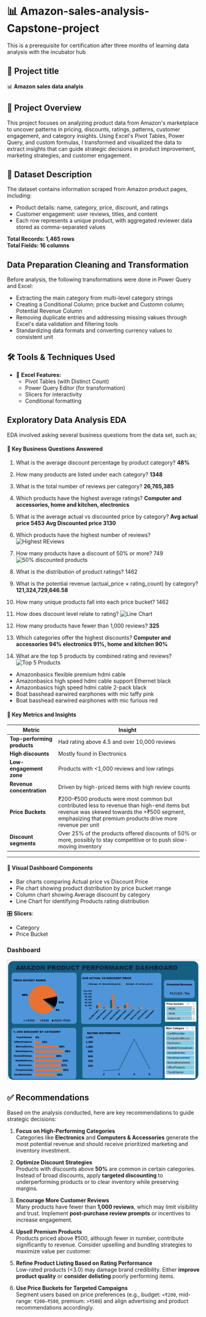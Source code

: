 # 📊 Amazon-sales-analysis-Capstone-project
This is a prerequisite for certification after three months of learning data analysis with the incubator hub

## 📌 Project title 
📊 **Amazon sales data analyis**

##  📂 Project Overview

This project focuses on analyzing product data from Amazon's marketplace to uncover patterns in pricing, discounts, ratings, patterns, customer engagement, and category insights. Using Excel's Pivot Tables, Power Query, and custom formulas, I transformed and visualized the data to extract insights that can guide strategic decisions in product improvement, marketing strategies, and customer engagement. 

## 📁 Dataset Description
The dataset contains information scraped from Amazon product pages, including: 
- Product details: name, category, price, discount, and ratings 
 - Customer engagement: user reviews, titles, and content 
 - Each row represents a unique product, with aggregated reviewer data stored as comma-separated values

**Total Records: 	1,465 rows**       
**Total Fields: 16 columns** 

## Data Preparation Cleaning and Transformation
Before analysis, the following transformations were done in Power Query and Excel:
 - Extracting the main category from multi-level category strings
 - Creating a Conditional Column; price bucket and Customn column; Potential Revenue Column
 - Removing duplicate entries and addressing missing vakues through Excel's data validation and filtering tools
 - Standardizing data formats and converting currency values to consistent unit
   
## 🛠 Tools & Techniques Used
- 📌 **Excel Features:**
  - Pivot Tables (with Distinct Count)
  - Power Query Editor (for transformation)
  - Slicers for interactivity
  - Conditional formatting
  
## Exploratory Data Analysis EDA
EDA involved asking several business questions from the data set, such as;

#### 🧠 Key Business Questions Answered
1. What is the average discount percentage by product category? **48%**
2. How many products are listed under each category? **1348**
3. What is the total number of reviews per category? **26,765,385** 
4. Which products have the highest average ratings? **Computer and accessories, home and  kitchen, electronics**
5. What is the average actual vs discounted price by category?
 **Avg actual price 5453**
**Avg Discounted price 3130**
6. Which products have the highest number of reviews?
![Highest REviews](HIGHESTREVIEWS.png)

7. How many products have a discount of 50% or more? 749 ![50% discounted products](50%DISCOUNT.png)
8. What is the distribution of product ratings? 1462
9. What is the potential revenue (actual_price × rating_count) by category? **121,324,729,646.58**  
10. How many unique products fall into each price bucket? 1462
11. How does discount level relate to rating?
   ![Line Chart](LINEBAR.png)
12. How many products have fewer than 1,000 reviews? **325**
13. Which categories offer the highest discounts? **Computer and accessories 94% electronics 91%, home and kitchen 90%**
14. What are the top 5 products by combined rating and reviews?
![Top 5 Products](TOP5INERMSOFRATINGXREVIEW.png)

 - Amazonbasics flexible premium hdmi cable
 - Amazonbasics high speed hdmi cable support Ethernet black
 - Amazonbasics high speed hdmi cable 2-pack black
 - Boat basshead earwired earphones with mic taffy pink
 - Boat basshead earwired earphones with mic furious red

#### 📌 Key Metrics and Insights
| Metric | Insight |
|--------|---------|
| **Top-performing products** | Had rating above 4.5 and over 10,000 reviews |
| **High discounts** | Mostly found in Electronics |
| **Low-engagement zone** | Products with <1,000 reviews and low ratings |
| **Revenue concentration** | Driven by high-priced items with high review counts |
| **Price Buckets** | ₹200–₹500 products were most common but contributed less to revenue than high-end items but revenue was skewed towards the >₹500 segment, emphasizing that premium products drive more revenue per unit |
| **Discount segments** | Over 25% of the products offered discounts of 50% or more, possibly to stay competitive or to push slow-moving inventory | 

---
 #### 🔵 Visual Dashboard Components
  - Bar charts comparing Actual price vs Discount Price
  -  Pie chart showing product distribution by price bucket rrange
  -  Column chart showing Average discount by category
  -  Line Chart for identifying Products rating distribution
    


 🎛️ **Slicers**:
  - Category
  - Price Bucket

### Dashboard

![Excel Dashboard](DASHBOARD.png)

## ✅ Recommendations

Based on the analysis conducted, here are key recommendations to guide strategic decisions:

1. **Focus on High-Performing Categories**  
   Categories like **Electronics** and **Computers & Accessories** generate the most potential revenue and should receive prioritized marketing and inventory investment.

2. **Optimize Discount Strategies**  
   Products with discounts above **50%** are common in certain categories. Instead of broad discounts, apply **targeted discounting** to underperforming products or to clear inventory while preserving margins.

3. **Encourage More Customer Reviews**  
   Many products have fewer than **1,000 reviews**, which may limit visibility and trust. Implement **post-purchase review prompts** or incentives to increase engagement.

4. **Upsell Premium Products**  
   Products priced above ₹500, although fewer in number, contribute significantly to revenue. Consider upselling and bundling strategies to maximize value per customer.

6. **Refine Product Listing Based on Rating Performance**  
   Low-rated products (<3.0) may damage brand credibility. Either **improve product quality** or **consider delisting** poorly performing items.

7. **Use Price Buckets for Targeted Campaigns**  
   Segment users based on price preferences (e.g., budget: `<₹200`, mid-range: `₹200–₹500`, premium: `>₹500`) and align advertising and product recommendations accordingly.

  
